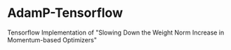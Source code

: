 # AdamP-Tensorflow
Tensorflow Implementation of "Slowing Down the Weight Norm Increase in Momentum-based Optimizers"
